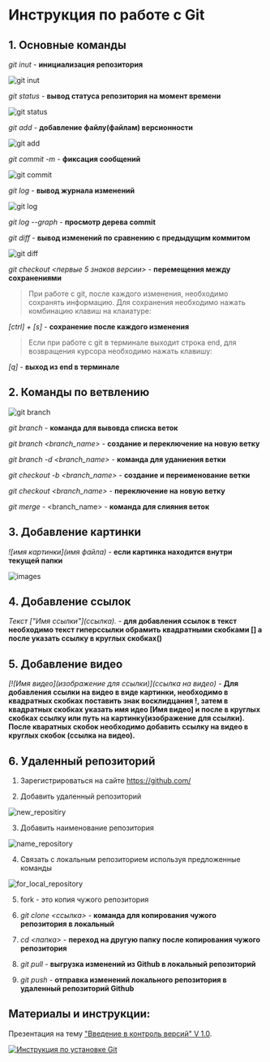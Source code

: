 # Инструкция по работе с Git

## 1. Основные команды

*git inut* - **инициализация репозитория**

![git inut](init.png)

*git status* - **вывод статуса репозитория на момент времени**

![git status](status.png)

*git add* - **добавление файлу(файлам) версионности**

![git add](add.png)

*git commit -m <message>* - **фиксация сообщений**

![git commit](commit.png)

*git log* - **вывод журнала изменений**

![git log](log.png)

*git log --graph* - **просмотр дерева commit**

*git diff* - **вывод изменений по сравнению с предыдущим коммитом**

![git diff](diff.png)

*git checkout <первые 5 знаков версии>* - **перемещения между сохранениями**

> При работе с git, после каждого изменения, необходимо сохранять информацию. Для сохранения необходимо нажать комбинацию клавиш на клаиатуре:

*[ctrl] + [s]* - **сохранение после каждого изменения**

> Если при работе с git в терминале выходит строка end, для возвращения курсора необходимо нажать клавишу:

*[q]* - **выход из end в терминале**

## 2. Команды по ветвлению

![git branch](branch.png) 

*git branch* - **команда для вывовда списка веток**

*git branch <branch_name>* - **создание и переключение на новую ветку**

*git branch -d <branch_name>* - **команда для уданиения ветки**

*git checkout -b <branch_name>* - **создание и переименование ветки**

*git checkout <branch_name>* - **переключение на новую ветку**

*git merge* - <branch_name> - **команда для слияния веток**

## 3. Добавление картинки
*![имя картинки](имя файла)* - **если картинка находится внутри текущей папки**

![images](images.png)

## 4. Добавление ссылок

*Текст \["Имя ссылки"\](ссылка).* - **для добавления ссылок в текст необходимо текст гиперссылки обрамить квадратными скобками [] а после указать ссылку в круглых скобках()**

## 5. Добавление видео

*[![Имя видео](изображение для ссылки)](ссылка на видео)* - **Для добавления ссылки на видео в виде картинки, необходимо в квадратных скобках поставить знак восклидцания !, затем в квадратных скобках указать имя идео [Имя видео] и после в круглых скобках ссылку или путь на картинку(изображение для ссылки). После кваратных скобок необходимо добавить ссылку на видео в круглых скобок (ссылка на видео).**
  
## 6. Удаленный репозиторий

1. Зарегистрироваться на сайте https://github.com/

2. Добавить удаленный репозиторий

![new_repositiry](new_repositiry.png)

3. Добавить наименование репозитория

![name_repository](name_repository.png)

4. Связать с локальным репозиторием используя предложенные команды

![for_local_repository](for_local_repository.png)

5. fork - это копия чужого репозитория

6. *git clone <ссылка>* - **команда для копирования чужого репозитория в локальный**

7. *cd <папка>* - **переход на другую папку после копирования чужого репозитория**

8. *git pull* - **выгрузка изменений из Github в локальный репозиторий**

9. *git push* - **отправка изменений локального репозитория в удаленный репозиторий Github**

## Материалы и инструкции:

Презентация на тему ["Введение в контроль версий" V 1.0](https://gbcdn.mrgcdn.ru/uploads/asset/3382251/attachment/b5c88675c477bd530bd5b532a181cf2f.pdf).

[![Инструкция по установке Git](git.png)](https://yandex.ru/video/preview/?text=%D0%BA%D0%B0%D0%BA%20%D0%BD%D0%B0%D1%81%D1%82%D1%80%D0%BE%D0%B8%D1%82%D1%8C%20git%20%D0%BD%D0%B0%20windows&path=yandex_search&parent-reqid=1654620229070070-15137040984187797485-vla1-4526-vla-l7-balancer-8080-BAL-9589&from_type=vast&filmId=11299384617156771124)
